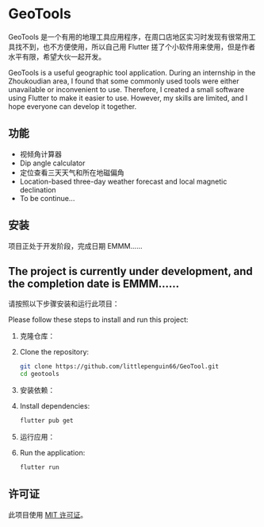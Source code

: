 # GeoTools

GeoTools 是一个有用的地理工具应用程序，在周口店地区实习时发现有很常用工具找不到，也不方便使用，所以自己用 Flutter 搓了个小软件用来使用，但是作者水平有限，希望大伙一起开发。

GeoTools is a useful geographic tool application. During an internship in the Zhoukoudian area, I found that some commonly used tools were either unavailable or inconvenient to use. Therefore, I created a small software using Flutter to make it easier to use. However, my skills are limited, and I hope everyone can develop it together.

## 功能

- 视倾角计算器
- Dip angle calculator
- 定位查看三天天气和所在地磁偏角
- Location-based three-day weather forecast and local magnetic declination
- To be continue...

## 安装

项目正处于开发阶段，完成日期 EMMM......

The project is currently under development, and the completion date is EMMM......
---
请按照以下步骤安装和运行此项目：

Please follow these steps to install and run this project:

1. 克隆仓库：
1. Clone the repository:

   ```sh
   git clone https://github.com/littlepenguin66/GeoTool.git
   cd geotools
   ```

2. 安装依赖：
2. Install dependencies:

   ```sh
   flutter pub get
   ```

3. 运行应用：
3. Run the application:
   ```sh
   flutter run
   ```

## 许可证

此项目使用 [MIT 许可证](LICENSE)。
